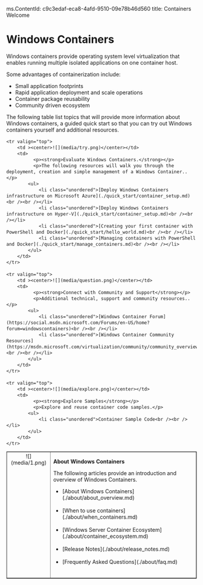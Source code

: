 ms.ContentId: c9c3edaf-eca8-4afd-9510-09e78b46d560
title: Containers Welcome

# Windows Containers

Windows containers provide operating system level virtualization that enables running multiple isolated applications on one container host.

Some advantages of containerization include:
* Small application footprints
* Rapid application deployment and scale operations
* Container package reusability 
* Community driven ecosystem

The following table list topics that will provide more information about Windows containers, a guided quick start so that you can try out Windows containers yourself and additional resources.

<table border="1" style="background-color:FFFFCC;border-collapse:collapse;border:1px solid FFCC00;color:000000;width:100%" cellpadding="15" cellspacing="3">
	<tr valign="top">
		<td ><center>![](media/1.png)</center></td>
		<td valign="top">		
              	<p><strong>About Windows Containers</strong></p>
              	<p>The following articles provide an introduction and overview of Windows Containers.</p>
			<ul>
				<li class="unordered">[About Windows Containers](./about/about_overview.md)<br /><br /></li>
                <li class="unordered">[When to use containers](./about/when_containers.md)<br /><br /></li>
                <li class="unordered">[Windows Server Container Ecosystem](./about/container_ecosystem.md)<br /><br /></li>
				<li class="unordered">[Release Notes](./about/release_notes.md)<br /><br /></li>
				<li class="unordered">[Frequently Asked Questions](./about/faq.md)<br /><br /></li>
			</ul>	
		</td>
	</tr>
	
	<tr valign="top">
		<td ><center>![](media/try.png)</center></td>
		<td>		
              <p><strong>Evaluate Windows Containers.</strong></p>
              <p>The following resources will walk you through the deployment, creation and simple management of a Windows Container..</p>
			<ul>
			  	<li class="unordered">[Deploy Windows Containers infrastructure on Microsoft Azure](./quick_start/container_setup.md)<br /><br /></li>
                <li class="unordered">[Deploy Windows Containers infrastructure on Hyper-V](./quick_start/container_setup.md)<br /><br /></li>
                <li class="unordered">[Creating your first container with PowerShell and Docker](./quick_start/hello_world.md)<br /><br /></li>
				<li class="unordered">[Managing containers with PowerShell and Docker](./quick_start/manage_containers.md)<br /><br /></li>	
			</ul>
		</td>
	</tr>
	
	<tr valign="top">
		<td ><center>![](media/question.png)</center></td>
		<td>		
              <p><strong>Connect with Community and Support</strong></p>
              <p>Additional technical, support and community resources..</p>
 			<ul>
				<li class="unordered">[Windows Container Forum](https://social.msdn.microsoft.com/Forums/en-US/home?forum=windowscontainers)<br /><br /></li>
				<li class="unordered">[Windows Container Community Resources](https://msdn.microsoft.com/virtualization/community/community_overview)<br /><br /></li>
			</ul>
		</td>
	</tr>	
	
	<tr valign="top">
		<td ><center>![](media/explore.png)</center></td>
		<td>		
              <p><strong>Explore Samples</strong></p>
              <p>Explore and reuse container code samples.</p>
			<ul>
				<li class="unordered">Container Sample Code<br /><br /></li>
			</ul>
		</td>
	</tr>
	
</table>
